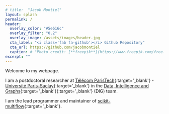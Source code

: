 ```yaml
---
# title:  "Jacob Montiel"
layout: splash
permalink: /
header:
  overlay_color: "#5e616c"
  overlay_filter: "0.2"
  overlay_image: /assets/images/header.jpg
  cta_label: "<i class='fab fa-github'></i> Github Repository"
  cta_url: https://github.com/jacobmontiel
  caption: # "Photo credit: [**freepik**](https://www.freepik.com/free-vector/vector-abstract-color-waves-design-element_1306739.htm)"
excerpt: ""
---
```


Welcome to my webpage.

I am a postdoctoral researcher at [Télécom ParisTech](http://www.telecom-paristech.fr/eng){:target='_blank'} - [Université Paris-Saclay](https://www.universite-paris-saclay.fr/en){:target='_blank'} in the [Data, Intelligence and Graphs](https://dig.telecom-paristech.fr/blog/){:target='_blank'}{:target='_blank'} (DIG) team.

I am the lead programmer and maintainer of [scikit-multiflow](https://scikit-multiflow.github.io/){:target='_blank'}.